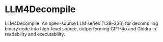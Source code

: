 # LLM4Decompile
LLM4Decompile: An open-source LLM series (1.3B–33B) for decompiling binary code into high-level source, outperforming GPT-4o and Ghidra in readability and executability.
